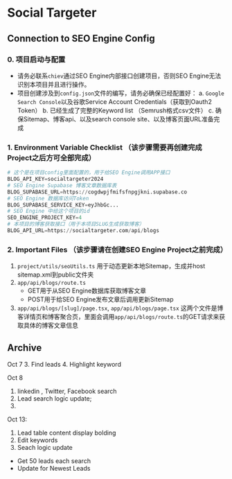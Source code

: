 # Social Targeter

## Connection to SEO Engine Config 
### 0. 项目启动与配置
* 请务必联系`chiev`通过SEO Engine内部接口创建项目，否则SEO Engine无法识别本项目并且进行操作。
* 项目创建涉及到`config.json`文件的编写，请务必确保已经配置好：
    a. `Google Search Console`以及谷歌Service Account Credentials（获取到Oauth2 Token）
    b. 已经生成了完整的Keyword list （Semrush格式csv文件）
    c. 确保Sitemap、博客api、以及search console site、以及博客页面URL准备完成
### 1. Environment Variable Checklist （该步骤需要再创建完成Project之后方可全部完成）
```python
# 这个是在项目config里面配置的，用于给SEO Engine调用APP接口
BLOG_API_KEY=socialtargeter2024  
# SEO Engine Supabase 博客文章数据库表
BLOG_SUPABASE_URL=https://cogdwpjfmifsfnpgjkni.supabase.co 
# SEO Engine 数据库访问Token
BLOG_SUPABASE_SERVICE_KEY=eyJhbGc... 
# SEO Engine 中给这个项目的id
SEO_ENGINE_PROJECT_KEY=4 
# 本项目的博客获取接口（用于本项目SLUG生成获取博客）
BLOG_API_URL=https://socialtargeter.com/api/blogs 
```

### 2. Important Files （该步骤请在创建SEO Engine Project之前完成）
1. `project/utils/seoUtils.ts` 用于动态更新本地Sitemap，生成并host sitemap.xml到public文件夹
2. `app/api/blogs/route.ts`
    * GET用于从SEO Engine数据库获取博客文章
    * POST用于给SEO Engine发布文章后调用更新Sitemap
3. `app/api/blogs/[slug]/page.tsx`, `app/api/blogs/page.tsx` 这两个文件是博客详情页和博客聚合页，里面会调用`app/api/blogs/route.ts`的GET请求来获取具体的博客文章信息



## Archive 

Oct 7 
3. Find leads 
4. Highlight keyword


Oct 8
1. linkedin , Twitter, Facebook search
2. Lead search logic update; 
3.  

Oct 13:
1. Lead table content display bolding
2. Edit keywords
3. Seach logic update
  - Get 50 leads each search
  - Update for Newest Leads